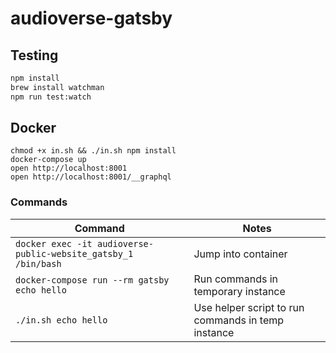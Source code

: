 # audioverse-gatsby

## Testing

```bash
npm install
brew install watchman
npm run test:watch
```

## Docker

```
chmod +x in.sh && ./in.sh npm install
docker-compose up
open http://localhost:8001
open http://localhost:8001/__graphql
```

### Commands

Command                                                        | Notes
---------------------------------------------------------------|--------------------------------------------------------
`docker exec -it audioverse-public-website_gatsby_1 /bin/bash` | Jump into container
`docker-compose run --rm gatsby echo hello`                    | Run commands in temporary instance
`./in.sh echo hello`                                           | Use helper script to run commands in temp instance